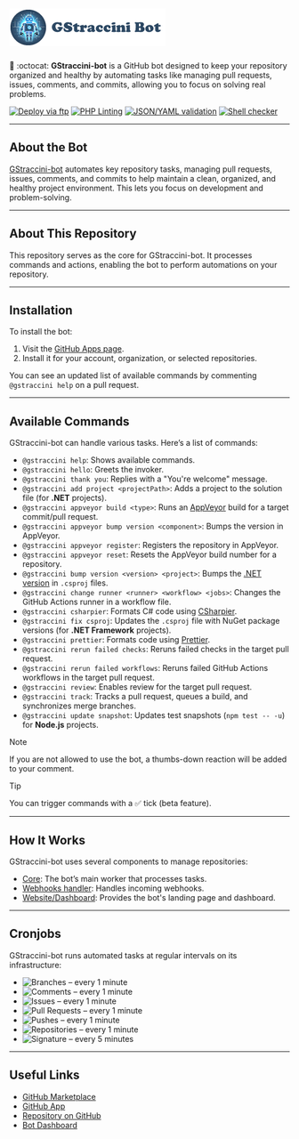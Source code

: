 # ![GStraccini-bot](https://raw.githubusercontent.com/guibranco/gstraccini-bot-website/main/Src/logo.png)

🤖 :octocat: **GStraccini-bot** is a GitHub bot designed to keep your repository organized and healthy by automating tasks like managing pull requests, issues, comments, and commits, allowing you to focus on solving real problems.

[![Deploy via ftp](https://github.com/guibranco/gstraccini-bot/actions/workflows/deploy.yml/badge.svg)](https://github.com/guibranco/gstraccini-bot/actions/workflows/deploy.yml)
[![PHP Linting](https://github.com/guibranco/gstraccini-bot/actions/workflows/php-lint.yml/badge.svg)](https://github.com/guibranco/gstraccini-bot/actions/workflows/php-lint.yml)
[![JSON/YAML validation](https://github.com/guibranco/gstraccini-bot/actions/workflows/json-yaml-lint.yml/badge.svg)](https://github.com/guibranco/gstraccini-bot/actions/workflows/json-yaml-lint.yml)
[![Shell checker](https://github.com/guibranco/gstraccini-bot/actions/workflows/shell-cheker.yml/badge.svg)](https://github.com/guibranco/gstraccini-bot/actions/workflows/shell-cheker.yml)

---

## About the Bot

[GStraccini-bot](https://bot.straccini.com) automates key repository tasks, managing pull requests, issues, comments, and commits to help maintain a clean, organized, and healthy project environment. This lets you focus on development and problem-solving.

---

## About This Repository

This repository serves as the core for GStraccini-bot. It processes commands and actions, enabling the bot to perform automations on your repository.

---

## Installation

To install the bot:

1. Visit the [GitHub Apps page](https://github.com/apps/gstraccini).
2. Install it for your account, organization, or selected repositories.

You can see an updated list of available commands by commenting `@gstraccini help` on a pull request.

---

## Available Commands

GStraccini-bot can handle various tasks. Here’s a list of commands:

- `@gstraccini help`: Shows available commands.
- `@gstraccini hello`: Greets the invoker.
- `@gstraccini thank you`: Replies with a "You're welcome" message.
- `@gstraccini add project <projectPath>`: Adds a project to the solution file (for **.NET** projects).
- `@gstraccini appveyor build <type>`: Runs an [AppVeyor](https://ci.appveyor.com) build for a target commit/pull request.
- `@gstraccini appveyor bump version <component>`: Bumps the version in AppVeyor.
- `@gstraccini appveyor register`: Registers the repository in AppVeyor.
- `@gstraccini appveyor reset`: Resets the AppVeyor build number for a repository.
- `@gstraccini bump version <version> <project>`: Bumps the [.NET version](https://dotnet.microsoft.com/en-us/platform/support/policy/dotnet-core) in `.csproj` files.
- `@gstraccini change runner <runner> <workflow> <jobs>`: Changes the GitHub Actions runner in a workflow file.
- `@gstraccini csharpier`: Formats C# code using [CSharpier](https://csharpier.com).
- `@gstraccini fix csproj`: Updates the `.csproj` file with NuGet package versions (for **.NET Framework** projects).
- `@gstraccini prettier`: Formats code using [Prettier](https://prettier.io).
- `@gstraccini rerun failed checks`: Reruns failed checks in the target pull request.
- `@gstraccini rerun failed workflows`: Reruns failed GitHub Actions workflows in the target pull request.
- `@gstraccini review`: Enables review for the target pull request.
- `@gstraccini track`: Tracks a pull request, queues a build, and synchronizes merge branches.
- `@gstraccini update snapshot`: Updates test snapshots (`npm test -- -u`) for **Node.js** projects.

> [!Note]
> If you are not allowed to use the bot, a thumbs-down reaction will be added to your comment.

> [!Tip]
> You can trigger commands with a ✅ tick (beta feature).

---

## How It Works

GStraccini-bot uses several components to manage repositories:

- [Core](https://github.com/guibranco/gstraccini-bot): The bot’s main worker that processes tasks.
- [Webhooks handler](https://github.com/guibranco/gstraccini-bot-handler): Handles incoming webhooks.
- [Website/Dashboard](https://github.com/guibranco/gstraccini-bot-website): Provides the bot's landing page and dashboard.

---

## Cronjobs

GStraccini-bot runs automated tasks at regular intervals on its infrastructure:

- ![Branches](https://healthchecks.io/b/2/82d0dec5-3ec1-41cc-8a35-ef1da42899e5.svg) – every 1 minute
- ![Comments](https://healthchecks.io/b/2/31b38cb0-f8bd-42b1-b662-d5905b22cd94.svg) – every 1 minute
- ![Issues](https://healthchecks.io/b/2/05666a6b-d35f-4cb8-abc8-25584cc9029b.svg) – every 1 minute
- ![Pull Requests](https://healthchecks.io/b/2/05c48393-c700-45b4-880f-59cb7b9b9f25.svg) – every 1 minute
- ![Pushes](https://healthchecks.io/b/2/1e8724fa-8361-47d7-a4f6-901e8d4ff265.svg) – every 1 minute
- ![Repositories](https://healthchecks.io/b/2/4ef0ee6c-38f8-4c79-b9f7-049438bd39a9.svg) – every 1 minute
- ![Signature](https://healthchecks.io/b/2/8303206b-2f4c-4300-ac64-5e9cd342c164.svg) – every 5 minutes

---

## Useful Links

- [GitHub Marketplace](https://github.com/marketplace/gstraccini-bot)
- [GitHub App](https://github.com/apps/gstraccini)
- [Repository on GitHub](https://github.com/guibranco/gstraccini-bot)
- [Bot Dashboard](https://bot.straccini.com)

